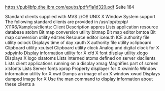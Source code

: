 https://publibfp.dhe.ibm.com/epubs/pdf/f1a1d320.pdf
Seite 164


Standard clients supplied with MVS z/OS UNIX X Window System
support
The following standard clients are provided in /usr/lpp/tcpip/ X11R6/Xamples/clients:
Client Description
appres
Lists application resource database
atobm Bit map conversion utility
bitmap
Bit map editor
bmtoa Bit map conversion utility
editres
Resource editor
iceauth
ICE authority file utility
oclock
Displays time of day
xauth X authority file utility
xclipboard
Clipboard utility
xcutsel
Clipboard utility
clock Analog and digital clock for X
xdpyinfo
Display information utility for X
xfd X font display utility
xlogo Displays X logo
xlsatoms
Lists interned atoms defined on server
xlsclients
Lists client applications running on a display
xmag Magnifies part of screen
xlsfonts
Lists Server fonts
xprop Property displayer for X
xwininfo
Window information utility for X
xwd Dumps an image of an X window
xwud Displays dumped image for X
Use the man command to display information about these clients a


